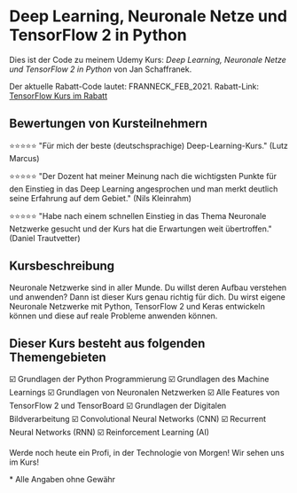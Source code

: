 # Deep Learning, Neuronale Netze und TensorFlow 2 in Python

Dies ist der Code zu meinem Udemy Kurs:
*Deep Learning, Neuronale Netze und TensorFlow 2 in Python* von Jan Schaffranek.

Der aktuelle Rabatt-Code lautet: FRANNECK_FEB_2021.
Rabatt-Link: [TensorFlow Kurs im Rabatt](https://www.udemy.com/course/deep-learning-grundlagen-neuronale-netzwerke-mit-tensorflow/?couponCode=FRANNECK_FEB_2021)

## Bewertungen von Kursteilnehmern

⭐⭐⭐⭐⭐ "Für mich der beste (deutschsprachige) Deep-Learning-Kurs." (Lutz Marcus)

⭐⭐⭐⭐⭐ "Der Dozent hat meiner Meinung nach die wichtigsten Punkte für den Einstieg in das Deep Learning angesprochen und man merkt deutlich seine Erfahrung auf dem Gebiet." (Nils Kleinrahm)

⭐⭐⭐⭐⭐ "Habe nach einem schnellen Einstieg in das Thema Neuronale Netzwerke gesucht und der Kurs hat die Erwartungen weit übertroffen." (Daniel Trautvetter)

## Kursbeschreibung

Neuronale Netzwerke sind in aller Munde.
Du willst deren Aufbau verstehen und anwenden?
Dann ist dieser Kurs genau richtig für dich.
Du wirst eigene Neuronale Netzwerke mit Python, TensorFlow 2 und Keras entwickeln können und diese auf reale Probleme anwenden können.

## Dieser Kurs besteht aus folgenden Themengebieten

☑️ Grundlagen der Python Programmierung
☑️ Grundlagen des Machine Learnings
☑️ Grundlagen von Neuronalen Netzwerken
☑️ Alle Features von TensorFlow 2 und TensorBoard
☑️ Grundlagen der Digitalen Bildverarbeitung
☑️ Convolutional Neural Networks (CNN)
☑️ Recurrent Neural Networks (RNN)
☑️ Reinforcement Learning (AI)

Werde noch heute ein Profi, in der Technologie von Morgen!
Wir sehen uns im Kurs!


\* Alle Angaben ohne Gewähr
